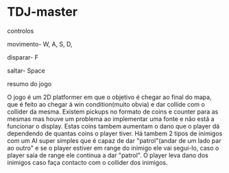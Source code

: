 # TDJ-master

controlos

movimento- W, A, S, D,

disparar- F

saltar- Space

resumo do jogo

O jogo é um 2D platformer em que o objetivo é chegar ao final do mapa, que é feito ao chegar á win condition(muito obvia) e dar collide com o collider da mesma.
Existem pickups no formato de coins e counter para as mesmas mas houve um problema ao implementar uma fonte e não está a funcionar o display. Estas coins tambem aumentam
o dano que o player dá dependendo de quantas coins o player tiver.
Há tambem 2 tipos de inimigos com um AI super simples que é capaz de dar "patrol"(andar de um lado par ao outro" e se o player estiver em range do inimigo ele vai segui-lo, caso o player saia de range ele continua a dar "patrol".
O player leva dano dos inimigos caso faça contacto com o collider dos inimigos.
